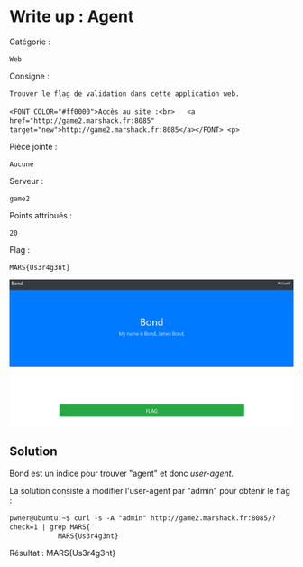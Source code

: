 # Write up : Agent

Catégorie :

```
Web
```

Consigne :

```
Trouver le flag de validation dans cette application web.

<FONT COLOR="#ff0000">Accès au site :<br>   <a href="http://game2.marshack.fr:8085" target="new">http://game2.marshack.fr:8085</a></FONT> <p>
```

Pièce jointe :

```
Aucune
```

Serveur : 

```
game2
```

Points attribués :

```
20
```

Flag :

```
MARS{Us3r4g3nt}
```



![](Agent-images/Bond.png)



## Solution

Bond est un indice pour trouver "agent" et donc *user-agent.*



La solution consiste à modifier l'user-agent par "admin" pour obtenir le flag :

```
pwner@ubuntu:~$ curl -s -A "admin" http://game2.marshack.fr:8085/?check=1 | grep MARS{
            MARS{Us3r4g3nt}
```



Résultat : MARS{Us3r4g3nt}